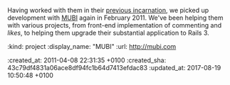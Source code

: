 Having worked with them in their [previous incarnation](/the-auteurs), we picked up development with [MUBI][] again in February 2011. We've been helping them with various projects, from front-end implementation of commenting and *likes*, to helping them upgrade their substantial application to Rails 3.

[MUBI]: http://mubi.com

:kind: project
:display_name: "MUBI"
:url: http://mubi.com

:created_at: 2011-04-08 22:31:35 +0100
:created_sha: 43c79df4831a06ace8df94fc1b64d7413efdac83
:updated_at: 2017-08-19 10:50:48 +0100
